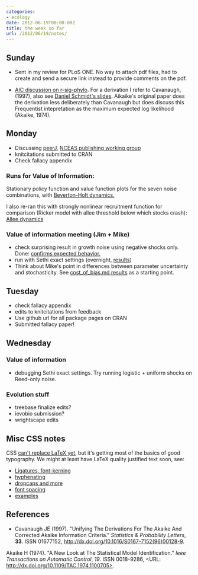 ```yaml
---
categories:
- ecology
date: 2012-06-19T00:00:00Z
title: the week so far
url: /2012/06/19/notes/
---
```


Sunday
------

* Sent in my review for PLoS ONE.  No way to attach pdf files, had to create and send a secure link instead to provide comments on the pdf.

* [AIC discussion on r-sig-phylo](https://stat.ethz.ch/pipermail/r-sig-phylo/2012-June/thread.html).  For a derivation I refer to Cavanaugh, (1997), also see [Daniel Schmidt's slides](http://www.csse.monash.edu.au/~dschmidt/ModelSectionTutorial1_SchmidtMakalic_2008.pdf).  Aikaike's original paper does the derivation less deliberately than Cavanaugh but does discuss this Frequentist intepretation as the maximum expected log likelihood (Akaike, 1974).  

Monday 
------

* Discussing [peerJ](http://peerJ.com), [NCEAS publishing working group](http://www.nceas.ucsb.edu/projects/12651)
* knitcitations submitted to CRAN
* Check fallacy appendix

### Runs for Value of Information:

Stationary policy function and value function plots for the seven noise combinations, with [Beverton-Holt dynamics.](https://github.com/cboettig/pdg_control/blob/1547659280413637a9c53f0901692ffd91c6056d/inst/examples/value_of_information.md)

I also re-ran this with strongly nonlinear recruitment function for comparison (Ricker model with allee threshold below which stocks crash): [Allee dynamics](https://github.com/cboettig/pdg_control/blob/29a8160ba5da81ecbc2fca60ffe6633cf1ebff81/inst/examples/value_of_information_allee.md)


### Value of information meeting (Jim + Mike)

* check surprising result in growth noise using negative shocks only. Done: [confirms expected behavior.](https://github.com/cboettig/pdg_control/issues/14)
* run with Sethi exact settings (overnight, [results](https://github.com/cboettig/pdg_control/blob/master/inst/examples/voi_sethi_parameters.md))
* Think about Mike's point in differences between parameter uncertainty and stochasticity.  See [cost_of_bias.md results](https://github.com/cboettig/pdg_control/blob/d8d46087d8194e10488eeb79790293fcbde0e58e/inst/examples/cost_of_bias.md) as a starting point.    


Tuesday
-------

* check fallacy appendix
* edits to knitcitations from feedback
* Use github url for all package pages on CRAN
* Submitted fallacy paper! 


Wednesday
---------

### Value of information 

* debugging Sethi exact settings.  Try running logistic + uniform shocks on Reed-only noise.  

### Evolution stuff

* treebase finalize edits?
* ievobio submission?
* wrightscape edits



## Misc CSS notes

CSS [can't replace LaTeX yet](http://tex.stackexchange.com/questions/1319/showcase-of-beautiful-typography-done-in-tex-friends), but it's getting most of the basics of good typography.  We might at least have LaTeX quality justified text soon, see: 

* [Ligatures, font-kerning](http://dev.w3.org/csswg/css3-fonts/#font-variant-ligatures-prop)
* [hyphenating](http://skinnywhitegirl.com/blog/web-typography-hyphenation-justification/475/)
* [dropcaps and more](http://sixrevisions.com/css/css-typography-01/)
* [font spacing](http://sixrevisions.com/css/css-typography-02/)
* [examples](http://sixrevisions.com/css/css-typography-03/)







## References


- Cavanaugh JE (1997).
"Unifying The Derivations For The Akaike And Corrected Akaike Information Criteria."
*Statistics &amp; Probability Letters*, **33**.
ISSN 01677152, <a href="http://dx.doi.org/10.1016/S0167-7152(96)00128-9">http://dx.doi.org/10.1016/S0167-7152(96)00128-9</a>.

Akaike H (1974). "A New Look at The Statistical Model
Identification." _Ieee Transactions on Automatic Control_, *19*.
ISSN 0018-9286, <URL: http://dx.doi.org/10.1109/TAC.1974.1100705>.


